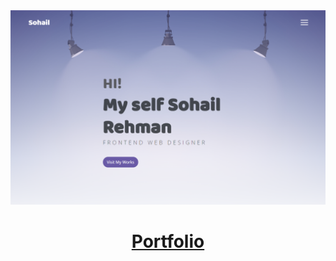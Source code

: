 <a href="https://sohail-portfolio--three.vercel.app">
  <img alt="next mobbin clone" src="assets/portfolio.PNG">
  <h1 align="center">Portfolio</h1>
</a>
 
